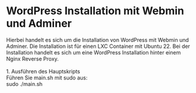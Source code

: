 # WordPress Installation mit Webmin und Adminer

Hierbei handelt es sich um die Installation von WordPress mit Webmin und Adminer. Die Installation ist für einen LXC Container mit Ubuntu 22. Bei der Installation handelt es sich um eine WordPress Installation hinter einem Nginx Reverse Proxy.<br><br>
    1. Ausführen des Hauptskripts<br>
        Führen Sie main.sh mit sudo aus:<br>
        sudo ./main.sh<br>
        <br>
